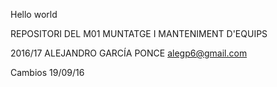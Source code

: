 Hello world

REPOSITORI DEL M01
MUNTATGE I MANTENIMENT D'EQUIPS 

2016/17
ALEJANDRO GARCÍA PONCE
alegp6@gmail.com

Cambios 19/09/16
